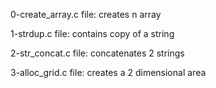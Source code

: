 0-create_array.c file: creates n array

1-strdup.c file: contains copy of a string

2-str_concat.c file: concatenates 2 strings

3-alloc_grid.c file: creates a 2 dimensional area
